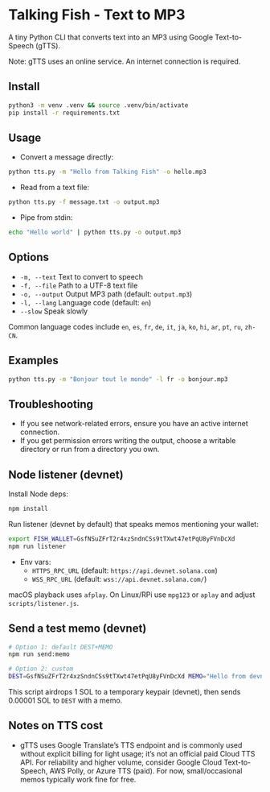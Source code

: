 # Talking Fish - Text to MP3

A tiny Python CLI that converts text into an MP3 using Google Text-to-Speech (gTTS).

Note: gTTS uses an online service. An internet connection is required.

## Install

```bash
python3 -m venv .venv && source .venv/bin/activate
pip install -r requirements.txt
```

## Usage

- Convert a message directly:

```bash
python tts.py -m "Hello from Talking Fish" -o hello.mp3
```

- Read from a text file:

```bash
python tts.py -f message.txt -o output.mp3
```

- Pipe from stdin:

```bash
echo "Hello world" | python tts.py -o output.mp3
```

## Options

- `-m, --text` Text to convert to speech
- `-f, --file` Path to a UTF-8 text file
- `-o, --output` Output MP3 path (default: `output.mp3`)
- `-l, --lang` Language code (default: `en`)
- `--slow` Speak slowly

Common language codes include `en`, `es`, `fr`, `de`, `it`, `ja`, `ko`, `hi`, `ar`, `pt`, `ru`, `zh-CN`.

## Examples

```bash
python tts.py -m "Bonjour tout le monde" -l fr -o bonjour.mp3
```

## Troubleshooting

- If you see network-related errors, ensure you have an active internet connection.
- If you get permission errors writing the output, choose a writable directory or run from a directory you own.

## Node listener (devnet)

Install Node deps:

```bash
npm install
```

Run listener (devnet by default) that speaks memos mentioning your wallet:

```bash
export FISH_WALLET=GsfNSuZFrT2r4xzSndnCSs9tTXwt47etPqU8yFVnDcXd
npm run listener
```

- Env vars:
  - `HTTPS_RPC_URL` (default: `https://api.devnet.solana.com`)
  - `WSS_RPC_URL` (default: `wss://api.devnet.solana.com/`)

macOS playback uses `afplay`. On Linux/RPi use `mpg123` or `aplay` and adjust `scripts/listener.js`.

## Send a test memo (devnet)

```bash
# Option 1: default DEST+MEMO
npm run send:memo

# Option 2: custom
DEST=GsfNSuZFrT2r4xzSndnCSs9tTXwt47etPqU8yFVnDcXd MEMO="Hello from devnet" npm run send:memo
```

This script airdrops 1 SOL to a temporary keypair (devnet), then sends 0.00001 SOL to `DEST` with a memo.

## Notes on TTS cost

- gTTS uses Google Translate’s TTS endpoint and is commonly used without explicit billing for light usage; it’s not an official paid Cloud TTS API. For reliability and higher volume, consider Google Cloud Text-to-Speech, AWS Polly, or Azure TTS (paid). For now, small/occasional memos typically work fine for free.
